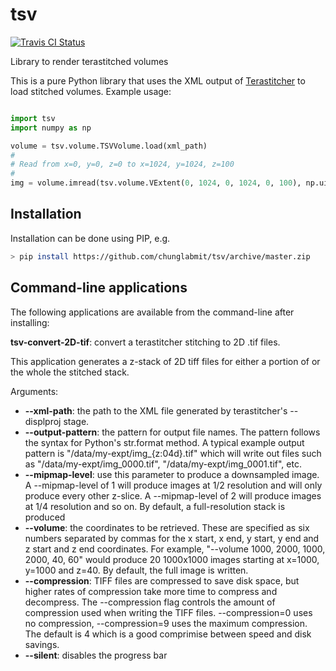 # tsv

[![Travis CI Status](https://travis-ci.org/chunglabmit/tsv.svg?branch=master)](https://travis-ci.org/chunglabmit/tsv)


Library to render terastitched volumes

This is a pure Python library that uses the XML output of 
[Terastitcher](https://github.com/abria/TeraStitcher)
to load stitched volumes. Example usage:

```python

import tsv
import numpy as np

volume = tsv.volume.TSVVolume.load(xml_path)
#
# Read from x=0, y=0, z=0 to x=1024, y=1024, z=100
#
img = volume.imread(tsv.volume.VExtent(0, 1024, 0, 1024, 0, 100), np.uint8)

```
## Installation

Installation can be done using PIP, e.g.

```bash
> pip install https://github.com/chunglabmit/tsv/archive/master.zip
```
## Command-line applications

The following applications are available from the command-line
after installing:

**tsv-convert-2D-tif**: convert a terastitcher stitching to 2D .tif files.

This application generates a z-stack of 2D tiff files for either
a portion of or the whole the stitched stack.

Arguments:

* **--xml-path**: the path to the XML file generated by terastitcher's
--displproj stage.
* **--output-pattern**: the pattern for output file names. The
pattern follows the syntax for Python's str.format method. A typical
example output pattern is "/data/my-expt/img_{z:04d}.tif" which
will write out files such as "/data/my-expt/img_0000.tif",
"/data/my-expt/img_0001.tif", etc.
* **--mipmap-level**: use this parameter to produce a downsampled
image. A --mipmap-level of 1 will produce images at 1/2 resolution
and will only produce every other z-slice. A --mipmap-level of 2
will produce images at 1/4 resolution and so on. By default,
a full-resolution stack is produced
* **--volume**: the coordinates to be retrieved. These are specified
as six numbers separated by commas for the x start, x end, y start,
y end and z start and z end coordinates. For example, 
"--volume 1000, 2000, 1000, 2000, 40, 60" would produce 
20 1000x1000 images starting at x=1000, y=1000 and z=40. By default,
the full image is written.
* **--compression**: TIFF files are compressed to save disk space,
but higher rates of compression take more time to compress and
decompress. The --compression flag controls the amount of
compression used when writing the TIFF files. --compression=0
uses no compression, --compression=9 uses the maximum compression.
The default is 4 which is a good comprimise between speed and
disk savings.
* **--silent**: disables the progress bar